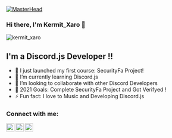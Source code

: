 [![MasterHead](https://media.discordapp.net/attachments/832678285808500738/832687690440769586/e8bb79f59a5452b181a7b22e291568c8.jpg?width=765&height=273)](https://achar.ml)
### Hi there, I'm Kermit_Xaro 👋
<p align="left"> <img src="https://komarev.com/ghpvc/?username=Kermit-xaro&label=Profile%20views&color=129e00&style=plastic" alt="kermit_xaro" /> </p>

## I'm a Discord.js Developer !!

- 🔭 I just launched my first course: SecurityFa Project!
- 🌱 I’m currently learning Discord.js
- 👯 I’m looking to collaborate with other Discord Developers
- 🥅 2021 Goals: Complete SecurityFa Project and Got Verifyed !
- ⚡ Fun fact: I love to Music and Developing Discord.js


### Connect with me:
[<img align="left" alt="Kermit_xaro | DiscordServer" width="22px" src="https://media.discordapp.net/attachments/832678285808500738/832678621143367761/91_Discord_logo_logos-512.webp?width=461&height=461" />][Discordserver]
[<img align="left" alt="kermit_xaro | Instagram" width="22px" src="https://media.discordapp.net/attachments/832678285808500738/832679043240951849/4202090instagramlogosocialsocialmedia-115598_115703.png?width=461&height=461" />][instagram]
[<img align="left" alt="kermit_xaro | soundcloud" width="22px" src="https://media.discordapp.net/attachments/832678285808500738/832679745237286963/soundcloud.webp?width=461&height=461" />][soundcloud]














[Discordserver]: https://discord.gg/A2dbATeJve
[instagram]: https://instagram.com/kermit_xaro
[soundcloud]: https://soundcloud.com/user-618298858
